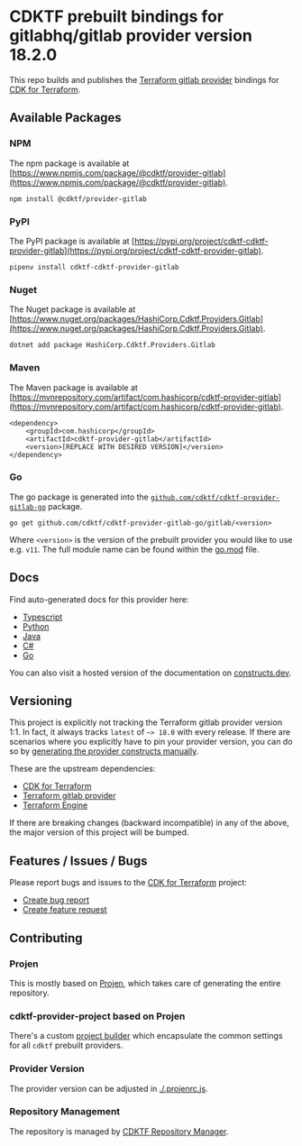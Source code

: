 
# CDKTF prebuilt bindings for gitlabhq/gitlab provider version 18.2.0

This repo builds and publishes the [Terraform gitlab provider](https://registry.terraform.io/providers/gitlabhq/gitlab/18.2.0/docs) bindings for [CDK for Terraform](https://cdk.tf).

## Available Packages

### NPM

The npm package is available at [https://www.npmjs.com/package/@cdktf/provider-gitlab](https://www.npmjs.com/package/@cdktf/provider-gitlab).

`npm install @cdktf/provider-gitlab`

### PyPI

The PyPI package is available at [https://pypi.org/project/cdktf-cdktf-provider-gitlab](https://pypi.org/project/cdktf-cdktf-provider-gitlab).

`pipenv install cdktf-cdktf-provider-gitlab`

### Nuget

The Nuget package is available at [https://www.nuget.org/packages/HashiCorp.Cdktf.Providers.Gitlab](https://www.nuget.org/packages/HashiCorp.Cdktf.Providers.Gitlab).

`dotnet add package HashiCorp.Cdktf.Providers.Gitlab`

### Maven

The Maven package is available at [https://mvnrepository.com/artifact/com.hashicorp/cdktf-provider-gitlab](https://mvnrepository.com/artifact/com.hashicorp/cdktf-provider-gitlab).

```
<dependency>
    <groupId>com.hashicorp</groupId>
    <artifactId>cdktf-provider-gitlab</artifactId>
    <version>[REPLACE WITH DESIRED VERSION]</version>
</dependency>
```

### Go

The go package is generated into the [`github.com/cdktf/cdktf-provider-gitlab-go`](https://github.com/cdktf/cdktf-provider-gitlab-go) package.

`go get github.com/cdktf/cdktf-provider-gitlab-go/gitlab/<version>`

Where `<version>` is the version of the prebuilt provider you would like to use e.g. `v11`. The full module name can be found
within the [go.mod](https://github.com/cdktf/cdktf-provider-gitlab-go/blob/main/gitlab/go.mod#L1) file.

## Docs

Find auto-generated docs for this provider here: 

- [Typescript](./docs/API.typescript.md)
- [Python](./docs/API.python.md)
- [Java](./docs/API.java.md)
- [C#](./docs/API.csharp.md)
- [Go](./docs/API.go.md)

You can also visit a hosted version of the documentation on [constructs.dev](https://constructs.dev/packages/@cdktf/provider-gitlab).

## Versioning

This project is explicitly not tracking the Terraform gitlab provider version 1:1. In fact, it always tracks `latest` of `~> 18.0` with every release. If there are scenarios where you explicitly have to pin your provider version, you can do so by [generating the provider constructs manually](https://cdk.tf/imports).

These are the upstream dependencies:

- [CDK for Terraform](https://cdk.tf)
- [Terraform gitlab provider](https://registry.terraform.io/providers/gitlabhq/gitlab/18.2.0)
- [Terraform Engine](https://terraform.io)

If there are breaking changes (backward incompatible) in any of the above, the major version of this project will be bumped.

## Features / Issues / Bugs

Please report bugs and issues to the [CDK for Terraform](https://cdk.tf) project:

- [Create bug report](https://cdk.tf/bug)
- [Create feature request](https://cdk.tf/feature)

## Contributing

### Projen

This is mostly based on [Projen](https://github.com/projen/projen), which takes care of generating the entire repository.

### cdktf-provider-project based on Projen

There's a custom [project builder](https://github.com/cdktf/cdktf-provider-project) which encapsulate the common settings for all `cdktf` prebuilt providers.

### Provider Version

The provider version can be adjusted in [./.projenrc.js](./.projenrc.js).

### Repository Management

The repository is managed by [CDKTF Repository Manager](https://github.com/cdktf/cdktf-repository-manager/).
